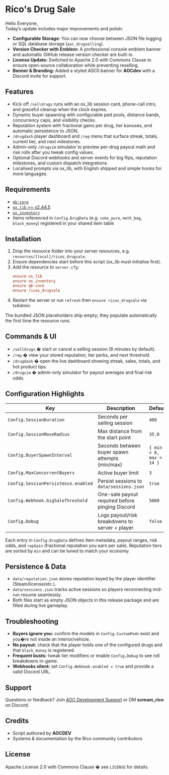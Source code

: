 # Rico's Drug Sale

Hello Everyone,  
Today’s update includes major improvements and polish:

- **Configurable Storage:** You can now choose between JSON file logging or SQL database storage (`aoc_drugselling`).  
- **Version Checker with Emblem:** A professional console emblem banner and automatic GitHub release version checker are built-in.  
- **License Update:** Switched to Apache 2.0 with Commons Clause to ensure open-source collaboration while preventing reselling.  
- **Banner & Branding:** Added a styled ASCII banner for **AOCdev** with a Discord invite for support.  

## Features
- Kick off `/selldrugs` runs with an ox_lib session card, phone-call intro, and graceful cleanup when the clock expires.
- Dynamic buyer spawning with configurable ped pools, distance bands, concurrency caps, and visibility checks.
- Reputation system with fractional gains per drug, tier bonuses, and automatic persistence to JSON.
- `/drugdash` player dashboard and `/rep` menu that surface streak, totals, current tier, and next milestones.
- Admin-only `/drugsim` simulator to preview per-drug payout math and risk rolls after you tweak config values.
- Optional Discord webhooks and server events for big flips, reputation milestones, and custom dispatch integrations.
- Localised prompts via ox_lib, with English shipped and simple hooks for more languages.

## Requirements
- [`qb-core`](https://github.com/qbcore-framework/qb-core)
- [`ox_lib` >= v2.44.5](https://overextended.dev/)
- [`ox_inventory`](https://github.com/overextended/ox_inventory)
- Items referenced in `Config.DrugData` (e.g. `coke_pure`, `meth_bag`, `black_money`) registered in your shared item table

## Installation
1. Drop the resource folder into your server resources, e.g. `resources/[local]/ricos_drugsale`.
2. Ensure dependencies start before this script (ox_lib must initialise first).
3. Add the resource to `server.cfg`:
   ```cfg
   ensure ox_lib
   ensure ox_inventory
   ensure qb-core
   ensure ricos_drugsale
   ```
4. Restart the server or run `refresh` then `ensure ricos_drugsale` via txAdmin.

The bundled JSON placeholders ship empty; they populate automatically the first time the resource runs.

## Commands & UI
- `/selldrugs` � start or cancel a selling session (8 minutes by default).
- `/rep` � view your stored reputation, tier perks, and next threshold.
- `/drugdash` � open the live dashboard showing streak, sales, totals, and hot product tips.
- `/drugsim` � admin-only simulator for payout averages and final risk odds.

## Configuration Highlights
| Key | Description | Default |
| --- | --- | --- |
| `Config.SessionDuration` | Seconds per selling session | `480` |
| `Config.SessionMoveRadius` | Max distance from the start point | `35.0` |
| `Config.BuyerSpawnInterval` | Seconds between buyer spawn attempts (min/max) | `{ min = 8, max = 14 }` |
| `Config.MaxConcurrentBuyers` | Active buyer limit | `3` |
| `Config.SessionPersistence.enabled` | Persist sessions to `data/sessions.json` | `true` |
| `Config.Webhook.bigSaleThreshold` | One-sale payout required before pinging Discord | `5000` |
| `Config.Debug` | Logs payout/risk breakdowns to server + player | `false` |

Each entry in `Config.DrugData` defines item metadata, payout ranges, risk odds, and `repGain` (fractional reputation you earn per sale). Reputation tiers are sorted by `min` and can be tuned to match your economy.

## Persistence & Data
- `data/reputation.json` stores reputation keyed by the player identifier (Steam/license/etc.).
- `data/sessions.json` tracks active sessions so players reconnecting mid-run resume seamlessly.
- Both files start as empty JSON objects in this release package and are filled during live gameplay.

## Troubleshooting
- **Buyers ignore you:** confirm the models in `Config.CustomPeds` exist and you�re not inside an interior/vehicle.
- **No payout:** check that the player holds one of the configured drugs and that `black_money` is registered.
- **Frequent busts:** tweak tier modifiers or enable `Config.Debug` to see roll breakdowns in-game.
- **Webhooks silent:** set `Config.Webhook.enabled = true` and provide a valid Discord URL.

## Support
Questions or feedback? Join [AOC Development Support](https://discord.gg/eMdD6SytX7) or DM **scream_rico** on Discord.

## Credits
- Script authored by **AOCDEV**
- Systems & documentation by the Rico community contributors

## License
Apache License 2.0 with Commons Clause � see `LICENSE` for details.
